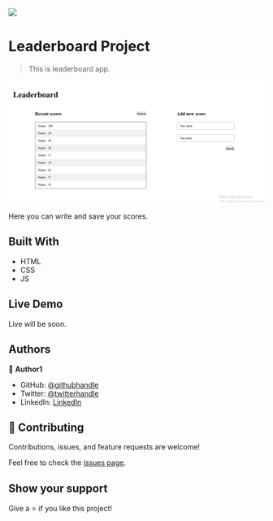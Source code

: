 ![](https://img.shields.io/badge/Microverse-blueviolet)

# Leaderboard Project

> This is leaderboard app.

![screenshot](./Screenshot_2.png)

Here you can write and save your scores.

## Built With

- HTML
- CSS
- JS

## Live Demo

Live will be soon.

## Authors

👤 **Author1**

- GitHub: [@githubhandle](https://github.com/vladanvi99)
- Twitter: [@twitterhandle](https://twitter.com/vladanvi99)
- LinkedIn: [LinkedIn](https://www.linkedin.com/in/vladan-videnovi%C4%87-780bb11b2/)


## 🤝 Contributing

Contributions, issues, and feature requests are welcome!

Feel free to check the [issues page](../../issues/).

## Show your support

Give a ⭐️ if you like this project!



